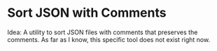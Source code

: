 # Sort JSON with Comments

Idea: A utility to sort JSON files with comments that preserves the comments. As far as I know, this specific tool does not exist right now.
